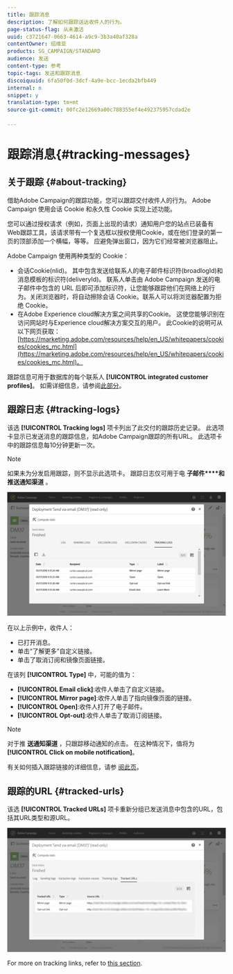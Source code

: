 ```yaml
---
title: 跟踪消息
description: 了解如何跟踪送达收件人的行为。
page-status-flag: 从未激活
uuid: c3721647-0663-4614-a9c9-3b3a40af328a
contentOwner: 绍维亚
products: SG_CAMPAIGN/STANDARD
audience: 发送
content-type: 参考
topic-tags: 发送和跟踪消息
discoiquuid: 6fa50f0d-3dcf-4a9e-bcc-1ecda2bfb449
internal: n
snippet: y
translation-type: tm+mt
source-git-commit: 00fc2e12669a00c788355ef4e492375957cdad2e

---
```



# 跟踪消息{#tracking-messages}

## 关于跟踪 {#about-tracking}

借助Adobe Campaign的跟踪功能，您可以跟踪交付收件人的行为。 Adobe Campaign 使用会话 Cookie 和永久性 Cookie 实现上述功能。

您可以通过授权请求（例如，页面上出现的请求）通知用户您的站点已装备有Web跟踪工具，该请求带有一个复选框以授权使用Cookie，或在他们登录的第一页的顶部添加一个横幅，等等。 应避免弹出窗口，因为它们经常被浏览器阻止。

Adobe Campaign 使用两种类型的 Cookie：

* 会话Cookie(nlid)。 其中包含发送给联系人的电子邮件标识符(broadlogId)和消息模板的标识符(deliveryId)。 联系人单击由 Adobe Campaign 发送的电子邮件中包含的 URL 后即可添加标识符，让您能够跟踪他们在网络上的行为。关闭浏览器时，将自动擦除会话 Cookie。联系人可以将浏览器配置为拒绝 Cookie。
* 在Adobe Experience cloud解决方案之间共享的Cookie。 这使您能够识别在访问网站时与Experience cloud解决方案交互的用户。 此Cookie的说明可从以下网页获取： [https://marketing.adobe.com/resources/help/en_US/whitepapers/cookies/cookies_mc.html](https://marketing.adobe.com/resources/help/en_US/whitepapers/cookies/cookies_mc.html)。

跟踪信息可用于数据库的每个联系人 **[!UICONTROL integrated customer profiles]**。 如需详细信息，请参阅[此部分](../../audiences/using/integrated-customer-profile.md)。

## 跟踪日志 {#tracking-logs}

该选 **[!UICONTROL Tracking logs]** 项卡列出了此交付的跟踪历史记录。 此选项卡显示已发送消息的跟踪信息，如Adobe Campaign跟踪的所有URL。 此选项卡中的跟踪信息每10分钟更新一次。

>[!NOTE]
>
>如果未为分发启用跟踪，则不显示此选项卡。 跟踪日志仅可用于电 **子邮件****和推送通知渠道** 。

![](assets/tracking_logs.png)

在以上示例中，收件人：

* 已打开消息。
* 单击“了解更多”自定义链接。
* 单击了取消订阅和镜像页面链接。

在该列 **[!UICONTROL Type]** 中，可能的值为：

* **[!UICONTROL Email click]**:收件人单击了自定义链接。
* **[!UICONTROL Mirror page]**:收件人单击了指向镜像页面的链接。
* **[!UICONTROL Open]**:收件人打开了电子邮件。
* **[!UICONTROL Opt-out]**:收件人单击了取消订阅链接。

>[!NOTE]
>
>对于推 **送通知渠道** ，只跟踪移动通知的点击。 在这种情况下，值将为 **[!UICONTROL Click on mobile notification]**。

有关如何插入跟踪链接的详细信息，请参 [阅此页](../../designing/using/links.md#inserting-a-link)。

## 跟踪的URL {#tracked-urls}

该选 **[!UICONTROL Tracked URLs]** 项卡重新分组已发送消息中包含的URL，包括其URL类型和源URL。

![](assets/sending_delivery6.png)

For more on tracking links, refer to [this section](../../designing/using/links.md#about-tracked-urls).

